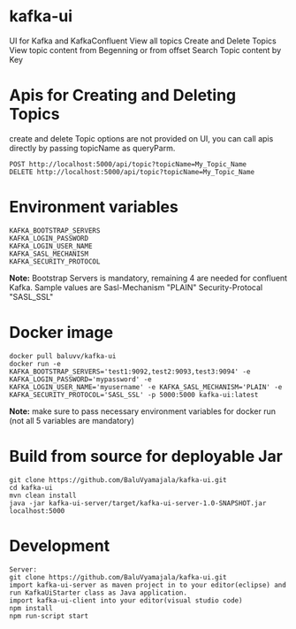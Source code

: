 # kafka-ui
UI for Kafka and KafkaConfluent
View all topics
Create and Delete Topics
View topic content from Begenning or from offset
Search Topic content by Key

# Apis for Creating and Deleting Topics
create and delete Topic options are not provided on UI, you can call apis directly by passing topicName as queryParm.
```
POST http://localhost:5000/api/topic?topicName=My_Topic_Name
DELETE http://localhost:5000/api/topic?topicName=My_Topic_Name
```


# Environment variables
```
KAFKA_BOOTSTRAP_SERVERS
KAFKA_LOGIN_PASSWORD	
KAFKA_LOGIN_USER_NAME
KAFKA_SASL_MECHANISM
KAFKA_SECURITY_PROTOCOL
```
**Note:** Bootstrap Servers is mandatory, remaining 4 are needed for confluent Kafka. Sample values are
Sasl-Mechanism "PLAIN" 
Security-Protocal "SASL_SSL"

# Docker image
```
docker pull baluvv/kafka-ui
docker run -e  KAFKA_BOOTSTRAP_SERVERS='test1:9092,test2:9093,test3:9094' -e KAFKA_LOGIN_PASSWORD='mypassword' -e KAFKA_LOGIN_USER_NAME='myusername' -e KAFKA_SASL_MECHANISM='PLAIN' -e KAFKA_SECURITY_PROTOCOL='SASL_SSL' -p 5000:5000 kafka-ui:latest 
```
**Note:** make sure to pass necessary environment variables for docker run (not all 5 variables are mandatory)

# Build from source for deployable Jar
```
git clone https://github.com/BaluVyamajala/kafka-ui.git
cd kafka-ui
mvn clean install 
java -jar kafka-ui-server/target/kafka-ui-server-1.0-SNAPSHOT.jar
localhost:5000
```

# Development 
```
Server:
git clone https://github.com/BaluVyamajala/kafka-ui.git
import kafka-ui-server as maven project in to your editor(eclipse) and run KafkaUiStarter class as Java application.
import kafka-ui-client into your editor(visual studio code)
npm install
npm run-script start
```
